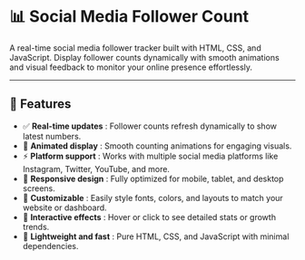 # 📊 Social Media Follower Count

A real-time social media follower tracker built with HTML, CSS, and JavaScript. Display follower counts dynamically with smooth animations and visual feedback to monitor your online presence effortlessly.

---

## 🚀 Features
- ✅ **Real-time updates** : Follower counts refresh dynamically to show latest numbers.  
- 🎨 **Animated display** : Smooth counting animations for engaging visuals.  
- ⚡ **Platform support** : Works with multiple social media platforms like Instagram, Twitter, YouTube, and more.  
- 📱 **Responsive design** : Fully optimized for mobile, tablet, and desktop screens.  
- 🧩 **Customizable** : Easily style fonts, colors, and layouts to match your website or dashboard.  
- 🔄 **Interactive effects** : Hover or click to see detailed stats or growth trends.  
- 🎯 **Lightweight and fast** : Pure HTML, CSS, and JavaScript with minimal dependencies.
